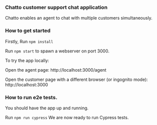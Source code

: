 ### Chatto customer support chat application
Chatto enables an agent to chat with multiple customers simultaneously.

###  How to get started
Firstly, Run `npm install`

Run `npm start` to spawn a webserver on port 3000.

To try the app locally:

Open the agent page: http://localhost:3000/agent

Open the customer page with a different browser (or ingognito mode): http://localhost:3000

### How to run e2e tests.
You should have the app up and running. 

Run `npm run cypress`
We are now ready to run Cypress tests.


